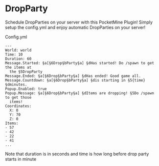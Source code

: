 # DropParty
Schedule DropParties on your server with this PocketMine Plugin!
Simply setup the config.yml and enjoy automatic DropParties on your server!

Config.yml
```
---
World: world
Time: 10
Duration: 60
Message.Started: §a[§6Drop§bParty§a] §dHas started! Do /spawn to get the items at
  the §5DropParty
Message.Ended: §a[§6Drop§bParty§a] §dHas ended! Good game all.
Message.Countdown: §a[§6Drop§bParty§a] §dis starting in §5{time} §dminutes.
Popup.Enabled: true
Popup.Message: §a[§6Drop§bParty§a] §dItems are dropping! §5Do /spawn to get those
  items!
Coordinates:
  X: 0
  Y: 70
  Z: 0
Items:
- 57
- 42
- 22
- 41
...
```
Note that duration is in seconds and time is how long before drop party starts in minute
